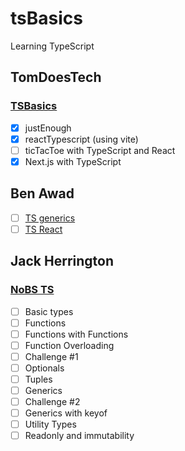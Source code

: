 # tsBasics

Learning TypeScript

## TomDoesTech

### [TSBasics](https://www.youtube.com/playlist?list=PL0iFifR5umcnAbG8YDTkHrTv7aSNX3sOT)

- [x] justEnough
- [x] reactTypescript (using vite)
- [ ] ticTacToe with TypeScript and React
- [x] Next.js with TypeScript

## Ben Awad

- [ ] [TS generics](https://youtu.be/nViEqpgwxHE)
- [ ] [TS React](https://www.youtube.com/watch?v=Z5iWr6Srsj8)

## Jack Herrington

### [NoBS TS](https://www.youtube.com/playlist?list=PLNqp92_EXZBJYFrpEzdO2EapvU0GOJ09n)

- [ ] Basic types
- [ ] Functions
- [ ] Functions with Functions
- [ ] Function Overloading
- [ ] Challenge #1
- [ ] Optionals
- [ ] Tuples
- [ ] Generics
- [ ] Challenge #2
- [ ] Generics with keyof
- [ ] Utility Types
- [ ] Readonly and immutability
